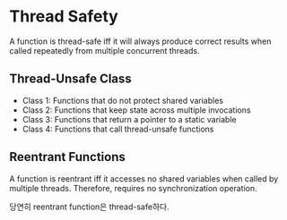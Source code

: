 # Thread Safety

A function is thread-safe iff it will always produce correct results when called repeatedly from multiple concurrent threads.

## Thread-Unsafe Class

* Class 1: Functions that do not protect shared variables
* Class 2: Functions that keep state across multiple invocations
* Class 3: Functions that return a pointer to a static variable
* Class 4: Functions that call thread-unsafe functions

## Reentrant Functions

A function is reentrant iff it accesses no shared variables when called by multiple threads. Therefore, requires no synchronization operation.

당연히 reentrant function은 thread-safe하다.
